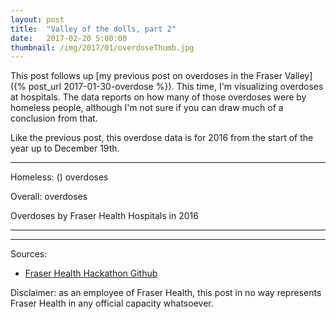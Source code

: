 ```yaml
---
layout: post
title:  "Valley of the dolls, part 2"
date:   2017-02-20 5:00:00
thumbnail: /img/2017/01/overdoseThumb.jpg
---
```


This post follows up [my previous post on overdoses in the Fraser Valley]({% post_url 2017-01-30-overdose %}). This time, I'm visualizing overdoses at hospitals. The data reports on how many of those overdoses were by homeless people, although I'm not sure if you can draw much of a conclusion from that.

Like the previous post, this overdose data is for 2016 from the start of the year up to December 19th.

* * *

<div id="infoBox" class="infoBox hidden">
	<p class="infoTitle"><span id="label"></span></p>
	<p class="info"><span id="community"></span></p>
	<p class="info">Homeless: <span class="infoData"><span id="hlsVal"></span> (<span id="hlsPer"></span>) overdoses</span></p>
	<p class="info">Overall: <span class="infoData"><span id="ovVal"></span> overdoses</span></p>
</div>

<div class="chartTitle">Overdoses by Fraser Health Hospitals in 2016</div>

<div id="map" class="svg-container"></div>

* * *

<div id="chart"></div>

* * *

Sources: 

- [Fraser Health Hackathon Github](https://github.com/healthhackathon)

Disclaimer: as an employee of Fraser Health, this post in no way represents Fraser Health in any official capacity whatsoever.

<style>{% include 2017/02/hospitals.css %}</style>

<script src="https://d3js.org/d3.v4.min.js"></script>
<script src="https://d3js.org/topojson.v2.min.js"></script>
<script src="https://d3js.org/queue.v1.min.js"></script>
<script src="https://d3js.org/d3-ease.v1.min.js"></script>
<script>{% include 2017/02/hospitals.js %}</script>